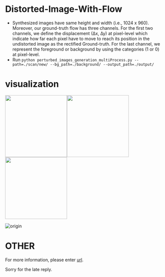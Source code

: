 # Distorted-Image-With-Flow

- Synthesized images have same height and width (i.e., 1024 x 960). Moreover, our ground-truth flow has three channels. For the first two channels, we define the displacement (∆x, ∆y) at pixel-level which indicate how far each pixel have to move to reach its position in the undistorted image as the rectified Ground-truth. For the last channel, we represent the foreground or background by using the categories (1 or 0) at pixel-level.
- Run `python perturbed_images_generation_multiProcess.py --path=./scan/new/ --bg_path=./background/ --output_path=./output/`

# visualization

<img src="https://github.com/gwxie/Distorted-Image-With-Flow/blob/main/output/scan/new_0.png" width="200"/><img src="https://github.com/gwxie/Distorted-Image-With-Flow/blob/main/output/png/new_0_7_curve.png" width="200"/><img src="https://github.com/gwxie/Distorted-Image-With-Flow/blob/main/output/png/new_0_7_fold.png" width="200"/>


![origin](https://github.com/gwxie/Distorted-Image-With-Flow/blob/main/output/scan/new_1.png)

# OTHER
For more information, please enter [url](https://github.com/gwxie/Dewarping-Document-Image-By-Displacement-Flow-Estimation).

Sorry for the late reply.
